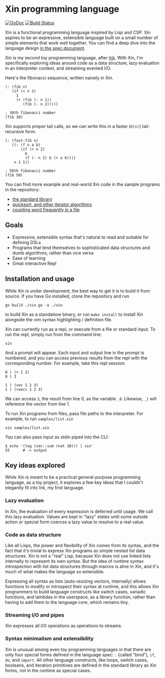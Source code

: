 # Xin programming language

[![GoDoc](https://godoc.org/github.com/thesephist/xin?status.svg)](https://godoc.org/github.com/thesephist/xin)
[![Build Status](https://travis-ci.com/thesephist/xin.svg?branch=master)](https://travis-ci.com/thesephist/xin)

Xin is a functional programming language inspired by Lisp and CSP. Xin aspires to be an expressive, extensible language built on a small number of simple elements that work well together. You can find a deep dive into the language design [in the spec document](SPEC.md).

Xin is my second toy programming language, after [Ink](https://github.com/thesephist/ink). With Xin, I'm specifically exploring ideas around code as a data structure, lazy evaluation in an interpreter context, and streaming evented I/O.

Here's the fibonacci sequence, written naively in Xin.

```
(: (fib n)
   (if (< n 2)
     1
     (+ (fib (- n 1))
        (fib (- n 2)))))

; 30th fibonacci number
(fib 30)
```

Xin supports proper tail calls, so we can write this in a faster (`O(n)`) tail-recursive form.

```
(: (fast-fib n)
   ((: (f n a b)
       (if (< n 2)
         b
         (f (- n 1) b (+ a b))))
    n 1 1))

; 50th fibonacci number
(fib 50)
```

You can find more example and real-world Xin code in the sample programs in the repository:

- [the standard library](lib/std.xin)
- [quicksort, and other iterator algorithms](lib/vec.xin)
- [counting word frequently in a file](samples/freq.xin)

## Goals

- Expressive, extensible syntax that's natural to read and suitable for defining DSLs
- Programs that lend themselves to sophisticated data structures and dumb algorithms, rather than vice versa
- Ease of learning
- Great interactive Repl

## Installation and usage

While Xin is under development, the best way to get it is to build it from source. If you have Go installed, clone the repository and run

```
go build ./xin.go -o ./xin
```

to build Xin as a standalone binary, or run `make install` to install Xin alongside the vim syntax highlighting / definition file.

Xin can currently run as a repl, or execute from a file or standard input. To run the repl, simply run from the command line:

```
xin
```

And a prompt will appear. Each input and output line in the prompt is numbered, and you can access previous results from the repl with the corresponding number. For example, take this repl session:

```
0 ) (+ 1 2)
0 ) 3

1 ) (vec 1 2 3)
1 ) (<vec> 1 2 3)
```

We can access `3`, the result from line 0, as the variable `_0`. Likewise, `_1` will reference the vector from line 1.

To run Xin programs from files, pass file paths to the interpreter. For example, to run `samples/list.xin`

```
xin samples/list.xin
```

You can also pass input as stdin piped into the CLI:

```
$ echo '(log (vec::sum (nat 10))) | xin'
55      # -> output
```

## Key ideas explored

While Xin is meant to be a practical general-purpose programming language, as a toy project, it explores a few key ideas that I couldn't elegantly fit into Ink, my first language.

### Lazy evaluation

In Xin, the evaluation of every expression is deferred until usage. We call this lazy evaluation. Values are kept in "lazy" states until some outside action or special form coerces a lazy value to resolve to a real value.

### Code as data structure

Like all Lisps, the power and flexibility of Xin comes from its syntax, and the fact that it's trivial to express Xin programs as simple nested list data structures. Xin is not a "real" Lisp, because Xin does not use linked lists internally to represent its own syntax. But the idea of runtime syntax introspection with list data structures through macros is alive in Xin, and it's much of what makes the language so extensible.

Expressing all syntax as lists (auto-resizing vectors, internally) allows functions to modify or introspect their syntax at runtime, and this allows Xin programmers to build language constructs like switch cases, variadic functions, and lambdas in the userspace, as a library function, rather than having to add them to the language core, which remains tiny.

### Streaming I/O and pipes

Xin expresses all I/O operations as operations to streams.

### Syntax minimalism and extensibility

Xin is unusual among even toy programming languages in that there are only four special forms defined in the language spec: `:` (called "bind"), `if`, `do`, and `import`. All other language constructs, like loops, switch cases, booleans, and iteration primitives are defined in the standard library as Xin forms, not in the runtime as special cases.

